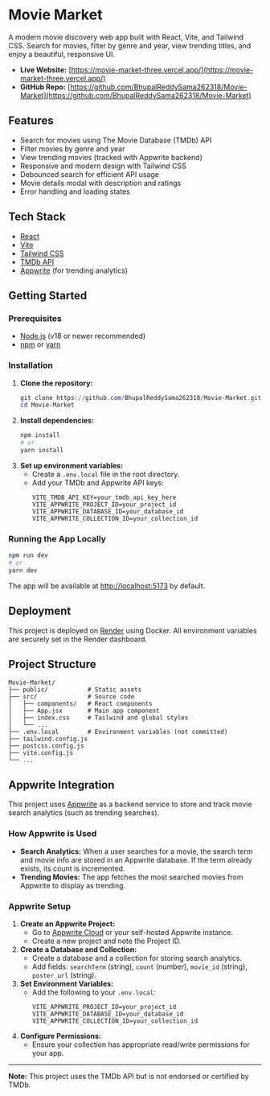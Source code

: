 # Movie Market

A modern movie discovery web app built with React, Vite, and Tailwind CSS. Search for movies, filter by genre and year, view trending titles, and enjoy a beautiful, responsive UI.

- **Live Website:** [https://movie-market-three.vercel.app/](https://movie-market-three.vercel.app/)
- **GitHub Repo:** [https://github.com/BhupalReddySama262318/Movie-Market](https://github.com/BhupalReddySama262318/Movie-Market)

## Features
- Search for movies using The Movie Database (TMDb) API
- Filter movies by genre and year
- View trending movies (tracked with Appwrite backend)
- Responsive and modern design with Tailwind CSS
- Debounced search for efficient API usage
- Movie details modal with description and ratings
- Error handling and loading states

## Tech Stack
- [React](https://react.dev/)
- [Vite](https://vitejs.dev/)
- [Tailwind CSS](https://tailwindcss.com/)
- [TMDb API](https://www.themoviedb.org/documentation/api)
- [Appwrite](https://appwrite.io/) (for trending analytics)

## Getting Started

### Prerequisites
- [Node.js](https://nodejs.org/) (v18 or newer recommended)
- [npm](https://www.npmjs.com/) or [yarn](https://yarnpkg.com/)

### Installation
1. **Clone the repository:**
   ```powershell
   git clone https://github.com/BhupalReddySama262318/Movie-Market.git
   cd Movie-Market
   ```
2. **Install dependencies:**
   ```powershell
   npm install
   # or
   yarn install
   ```
3. **Set up environment variables:**
   - Create a `.env.local` file in the root directory.
   - Add your TMDb and Appwrite API keys:
     ```env
     VITE_TMDB_API_KEY=your_tmdb_api_key_here
     VITE_APPWRITE_PROJECT_ID=your_project_id
     VITE_APPWRITE_DATABASE_ID=your_database_id
     VITE_APPWRITE_COLLECTION_ID=your_collection_id
     ```

### Running the App Locally
```powershell
npm run dev
# or
yarn dev
```

The app will be available at [http://localhost:5173](http://localhost:5173) by default.

## Deployment
This project is deployed on [Render](https://render.com/) using Docker. All environment variables are securely set in the Render dashboard.

## Project Structure
```
Movie-Market/
├── public/           # Static assets
├── src/              # Source code
│   ├── components/   # React components
│   ├── App.jsx       # Main app component
│   ├── index.css     # Tailwind and global styles
│   └── ...
├── .env.local        # Environment variables (not committed)
├── tailwind.config.js
├── postcss.config.js
├── vite.config.js
└── ...
```

## Appwrite Integration

This project uses [Appwrite](https://appwrite.io/) as a backend service to store and track movie search analytics (such as trending searches).

### How Appwrite is Used
- **Search Analytics:** When a user searches for a movie, the search term and movie info are stored in an Appwrite database. If the term already exists, its count is incremented.
- **Trending Movies:** The app fetches the most searched movies from Appwrite to display as trending.

### Appwrite Setup
1. **Create an Appwrite Project:**
   - Go to [Appwrite Cloud](https://cloud.appwrite.io/) or your self-hosted Appwrite instance.
   - Create a new project and note the Project ID.
2. **Create a Database and Collection:**
   - Create a database and a collection for storing search analytics.
   - Add fields: `searchTerm` (string), `count` (number), `movie_id` (string), `poster_url` (string).
3. **Set Environment Variables:**
   - Add the following to your `.env.local`:
     ```env
     VITE_APPWRITE_PROJECT_ID=your_project_id
     VITE_APPWRITE_DATABASE_ID=your_database_id
     VITE_APPWRITE_COLLECTION_ID=your_collection_id
     ```
4. **Configure Permissions:**
   - Ensure your collection has appropriate read/write permissions for your app.

---

**Note:** This project uses the TMDb API but is not endorsed or certified by TMDb.
